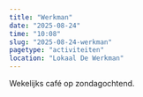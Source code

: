 ```yaml
---
title: "Werkman"
date: "2025-08-24"
time: "10:08"
slug: "2025-08-24-werkman"
pagetype: "activiteiten"
location: "Lokaal De Werkman"
---
```


Wekelijks café op zondagochtend.

